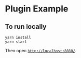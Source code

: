 # Plugin Example

## To run locally

```
yarn install
yarn start
```

Then open [`http://localhost:8080/`](http://localhost:8080/).
